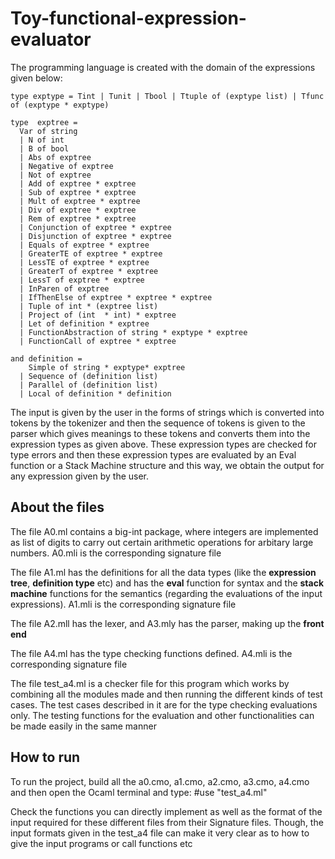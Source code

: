 # Toy-functional-expression-evaluator

The programming language is created with the domain of the expressions given below:

    type exptype = Tint | Tunit | Tbool | Ttuple of (exptype list) | Tfunc of (exptype * exptype)

    type  exptree =
      Var of string
      | N of int    
      | B of bool   
      | Abs of exptree                 
      | Negative of exptree            
      | Not of exptree
      | Add of exptree * exptree         
      | Sub of exptree * exptree         
      | Mult of exptree * exptree        
      | Div of exptree * exptree         
      | Rem of exptree * exptree         
      | Conjunction of exptree * exptree 
      | Disjunction of exptree * exptree 
      | Equals of exptree * exptree  
      | GreaterTE of exptree * exptree   
      | LessTE of exptree * exptree      
      | GreaterT of exptree * exptree    
      | LessT of exptree * exptree       
      | InParen of exptree             
      | IfThenElse of exptree * exptree * exptree 
      | Tuple of int * (exptree list)
      | Project of (int  * int) * exptree  
      | Let of definition * exptree
      | FunctionAbstraction of string * exptype * exptree
      | FunctionCall of exptree * exptree

    and definition =
        Simple of string * exptype* exptree
      | Sequence of (definition list)
      | Parallel of (definition list)
      | Local of definition * definition

The input is given by the user in the forms of strings which is converted into tokens by the tokenizer and then the sequence of tokens is given to the parser which gives meanings to these tokens and converts them into the expression types as given above. These expression types are checked for type errors and then these expression types are evaluated by an Eval function or a Stack Machine structure and this way, we obtain the output for any expression given by the user.

## About the files
The file A0.ml contains a big-int package, where integers are implemented as list of digits to carry out certain arithmetic operations for arbitary large numbers. A0.mli is the corresponding signature file

The file A1.ml has the definitions for all the data types (like the **expression tree**, **definition type** etc) and has the **eval** function for syntax and the **stack machine** functions for the semantics (regarding the evaluations of the input expressions). A1.mli is the corresponding signature file

The file A2.mll has the lexer, and A3.mly has the parser, making up the **front end**

The file A4.ml has the type checking functions defined. A4.mli is the corresponding signature file

The file test_a4.ml is a checker file for this program which works by combining all the modules made and then running the different kinds of test cases. The test cases described in it are for the type checking evaluations only. The testing functions for the evaluation and other functionalities can be made easily in the same manner

## How to run
To run the project, build all the a0.cmo, a1.cmo, a2.cmo, a3.cmo, a4.cmo and then open the Ocaml terminal and type: #use "test_a4.ml" 

Check the functions you can directly implement as well as the format of the input required for these different files from their Signature files. Though, the input formats given in the test_a4 file can make it very clear as to how to give the input programs or call functions etc 





